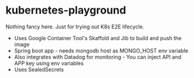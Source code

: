 # kubernetes-playground

Nothing fancy here. Just for trying out K8s E2E lifecycle.

* Uses Google Container Tool's Skaffold and Jib to build and push the image
* Spring boot app - needs mongodb host as MONGO_HOST env variable
* Also integrates with Datadog for monitoring - You can inject API and APP key using env variables
* Uses SealedSecrets

